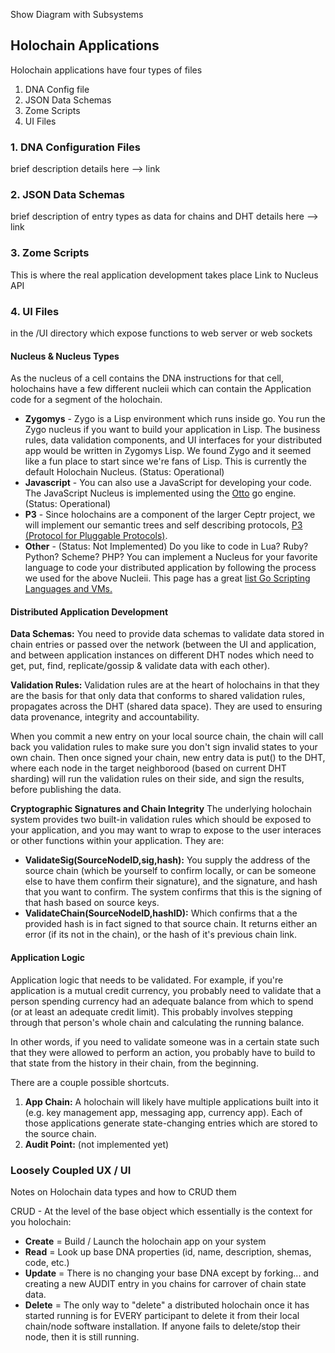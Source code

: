 
Show Diagram with Subsystems

## Holochain Applications 
Holochain applications have four types of files
 1. DNA Config file
 2. JSON Data Schemas
 3. Zome Scripts 
 4. UI Files

### 1. DNA Configuration Files
brief description
details here --> link

### 2. JSON Data Schemas
brief description of entry types as data for chains and DHT
details here --> link

### 3. Zome Scripts 
This is where the real application development takes place
Link to Nucleus API

### 4. UI Files
in the /UI directory which expose functions to web server or web sockets


#### Nucleus & Nucleus Types
As the nucleus of a cell contains the DNA instructions for that cell, holochains have a few different nucleii which can contain the Application code for a segment of the holochain. 
 - **Zygomys** - Zygo is a Lisp environment which runs inside go. You run the Zygo nucleus if you want to build your application in Lisp. The business rules, data validation components, and UI interfaces for your distributed app would be written in Zygomys Lisp. We found Zygo and it seemed like a fun place to start since we're fans of Lisp. This is currently the default Holochain Nucleus. (Status: Operational)
 - **Javascript** - You can also use a JavaScript for developing your code.  The JavaScript Nucleus is implemented using the [Otto](https://github.com/robertkrimen/otto) go engine. (Status: Operational)
 - **P3** - Since holochains are a component of the larger Ceptr project, we will implement our semantic trees and self describing protocols, [P3 (Protocol for Pluggable Protocols)](http://ceptr.org/projects/pcubed).
 -  **Other** - (Status: Not Implemented) Do you like to code in Lua? Ruby? Python? Scheme? PHP? You can implement a Nucleus for your favorite language to code your distributed application by following the process we used for the above Nucleii. This page has a great [list Go Scripting Languages and VMs.](https://github.com/golang/go/wiki/Projects#virtual-machines-and-languages)

#### Distributed Application Development
**Data Schemas:** You need to provide data schemas to validate data stored in chain entries or passed over the network (between the UI and application, and between application instances on different DHT nodes which need to get, put, find, replicate/gossip & validate data with each other).

**Validation Rules:** Validation rules are at the heart of holochains in that they are the basis for that only data that conforms to shared validation rules, propagates across the DHT (shared data space). They are used to ensuring data provenance, integrity and accountability. 

When you commit a new entry on your local source chain, the chain will call back you validation rules to make sure you don't sign invalid states to your own chain. Then once signed your chain, new entry data is put() to the DHT, where each node in the target neighborood (based on current DHT sharding) will run the validation rules on their side, and sign the results, before publishing the data.

**Cryptographic Signatures and Chain Integrity** The underlying holochain system provides two built-in validation rules which should be exposed to your application, and you may want to wrap to expose to the user interaces or other functions within your application. They are:

 - **ValidateSig(SourceNodeID,sig,hash):** You supply the address of the source chain (which be yourself to confirm locally, or can be someone else to have them confirm their signature), and the signature, and hash that you want to confirm. The system confirms that this is the signing of that hash based on source keys.
 - **ValidateChain(SourceNodeID,hashID):** Which confirms that a the provided hash is in fact signed to that source chain. It returns either an error (if its not in the chain), or the hash of it's previous chain link.

#### Application Logic
Application logic that needs to be validated. For example, if you're application is a mutual credit currency, you probably need to validate that a person spending currency had an adequate balance from which to spend (or at least an adequate credit limit). This probably involves stepping through that person's whole chain and calculating the running balance.

In other words, if you need to validate someone was in a certain state such that they were allowed to perform an action, you probably have to build to that state from the history in their chain, from the beginning.

There are a couple possible shortcuts. 

1. **App Chain:** A holochain will likely have multiple applications built into it (e.g. key management app, messaging app, currency app). Each of those applications generate state-changing entries which are stored to the source chain.
2. **Audit Point:** (not implemented yet)


### Loosely Coupled UX / UI


Notes on Holochain data types and how to CRUD them

CRUD - At the level of the base object which essentially is the context for you holochain:
 - **Create** = Build / Launch the holochain app on your system
 - **Read** = Look up base DNA properties (id, name, description, shemas, code, etc.)
 - **Update** = There is no changing your base DNA except by forking... and creating a new AUDIT entry in you chains for carrover of chain state data.
 - **Delete** = The only way to "delete" a distributed holochain once it has started running is for EVERY participant to delete it from their local chain/node software installation. If anyone fails to delete/stop their node, then it is still running.

